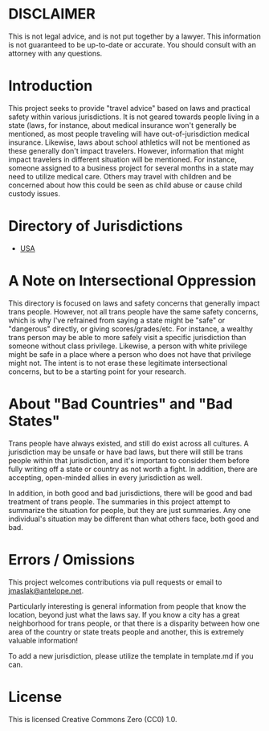 # DISCLAIMER

This is not legal advice, and is not put together by a lawyer.  This
information is not guaranteed to be up-to-date or accurate.  You
should consult with an attorney with any questions.

# Introduction

This project seeks to provide "travel advice" based on laws and practical
safety within various jurisdictions.  It is not geared towards people
living in a state (laws, for instance, about medical insurance won't
generally be mentioned, as most people traveling will have
out-of-jurisdiction medical insurance. Likewise, laws about school
athletics will not be mentioned as these generally don't impact
travelers.  However, information that might impact travelers in
different situation will be mentioned. For instance, someone assigned to
a business project for several months in a state may need to utilize
medical care. Others may travel with children and be concerned about how
this could be seen as child abuse or cause child custody issues.

# Directory of Jurisdictions

 * [USA](us)

# A Note on Intersectional Oppression

This directory is focused on laws and safety concerns that generally
impact trans people. However, not all trans people have the same safety
concerns, which is why I've refrained from saying a state might be
"safe" or "dangerous" directly, or giving scores/grades/etc.  For
instance, a wealthy trans person may be able to more safely visit a
specific jurisdiction than someone without class privilege. Likewise, a
person with white privilege might be safe in a place where a person who
does not have that privilege might not.  The intent is to not erase
these legitimate intersectional concerns, but to be a starting point for
your research.

# About "Bad Countries" and "Bad States"

Trans people have always existed, and still do exist across all
cultures. A jurisdiction may be unsafe or have bad laws, but there will
still be trans people within that jurisdiction, and it's important to
consider them before fully writing off a state or country as not worth a
fight. In addition, there are accepting, open-minded allies in every
jurisdiction as well.

In addition, in both good and bad jurisdictions, there will be good and
bad treatment of trans people. The summaries in this project attempt to
summarize the situation for people, but they are just summaries. Any one
individual's situation may be different than what others face, both good
and bad.

# Errors / Omissions

This project welcomes contributions via pull requests or email to
jmaslak@antelope.net.

Particularly interesting is general information from people that know
the location, beyond just what the laws say. If you know a city has a
great neighborhood for trans people, or that there is a disparity
between how one area of the country or state treats people and another,
this is extremely valuable information!

To add a new jurisdiction, please utilize the template in template.md if
you can.

# License

This is licensed Creative Commons Zero (CC0) 1.0.
